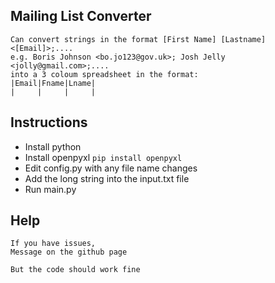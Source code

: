## Mailing List Converter

	Can convert strings in the format [First Name] [Lastname] <[Email]>;.... 
	e.g. Boris Johnson <bo.jo123@gov.uk>; Josh Jelly <jolly@gmail.com>;....
	into a 3 coloum spreadsheet in the format:
	|Email|Fname|Lname|
	|     |     |     |

## Instructions

- Install python
- Install openpyxl `pip install openpyxl`
- Edit config.py with any file name changes
- Add the long string into the input.txt file
- Run main.py

## Help

	If you have issues, 
	Message on the github page
	
	But the code should work fine


